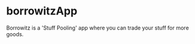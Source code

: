 borrowitzApp
============

Borrowitz is a 'Stuff Pooling' app where you can trade your stuff for more goods.